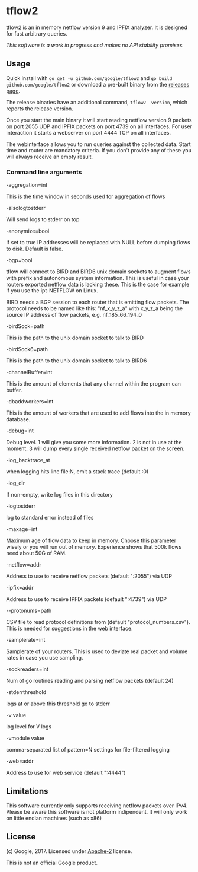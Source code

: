 # tflow2

tflow2 is an in memory netflow version 9 and IPFIX analyzer.
It is designed for fast arbitrary queries.

*This software is a work in progress and makes no API stability promises.*

## Usage

Quick install with `go get -u github.com/google/tflow2`
and `go build github.com/google/tflow2`
or download a pre-built binary from the
[releases page](https://github.com/google/tflow2/releases).

The release binaries have an additional command, `tflow2 -version`,
which reports the release version.

Once you start the main binary it will start reading netflow version 9 packets
on port 2055 UDP and IPFIX packets on port 4739 on all interfaces.
For user interaction it starts a webserver on port 4444 TCP on all interfaces. 

The webinterface allows you to run queries against the collected data.
Start time and router are mandatory criteria. If you don't provide any of
these you will always receive an empty result.

### Command line arguments
-aggregation=int 

  This is the time window in seconds used for aggregation of flows

-alsologtostderr

  Will send logs to stderr on top

-anonymize=bool

  If set to true IP addresses will be replaced with NULL before dumping
  flows to disk. Default is false.

-bgp=bool

  tflow will connect to BIRD and BIRD6 unix domain sockets to augment flows
  with prefix and autonomous system information. This is useful in case your
  routers exported netflow data is lacking these. This is the case for example
  if you use the ipt-NETFLOW on Linux.

  BIRD needs a BGP session to each router that is emitting flow packets.
  The protocol needs to be named like this: "nf_x_y_z_a" with x_y_z_a being the
  source IP address of flow packets, e.g. nf_185_66_194_0

-birdSock=path

  This is the path to the unix domain socket to talk to BIRD

-birdSock6=path

  This is the path to the unix domain socket to talk to BIRD6

-channelBuffer=int

  This is the amount of elements that any channel within the program can buffer.

-dbaddworkers=int

  This is the amount of workers that are used to add flows into the in memory
  database.

-debug=int

  Debug level. 1 will give you some more information. 2 is not in use at
  the moment. 3 will dump every single received netflow packet on the screen.

-log_backtrace_at

  when logging hits line file:N, emit a stack trace (default :0)

-log_dir

  If non-empty, write log files in this directory

-logtostderr

  log to standard error instead of files

-maxage=int

  Maximum age of flow data to keep in memory. Choose this parameter wisely or you
  will run out of memory. Experience shows that 500k flows need about 50G of RAM.

-netflow=addr

  Address to use to receive netflow packets (default ":2055") via UDP

-ipfix=addr

  Address to use to receive IPFIX packets (default ":4739") via UDP

--protonums=path

  CSV file to read protocol definitions from (default "protocol_numbers.csv").
  This is needed for suggestions in the web interface.

-samplerate=int

  Samplerate of your routers. This is used to deviate real packet and volume rates
  in case you use sampling.

-sockreaders=int

  Num of go routines reading and parsing netflow packets (default 24)

-stderrthreshold

  logs at or above this threshold go to stderr

-v value

  log level for V logs

-vmodule value

  comma-separated list of pattern=N settings for file-filtered logging

-web=addr

  Address to use for web service (default ":4444")

## Limitations

This software currently only supports receiving netflow packets over IPv4.
Please be aware this software is not platform indipendent. It will only work
on little endian machines (such as x86)

## License

(c) Google, 2017. Licensed under [Apache-2](LICENSE) license.

This is not an official Google product.
